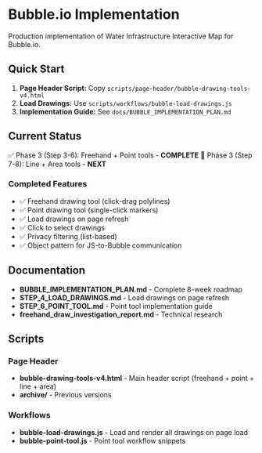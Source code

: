# Bubble.io Implementation

Production implementation of Water Infrastructure Interactive Map for Bubble.io.

## Quick Start

1. **Page Header Script:** Copy `scripts/page-header/bubble-drawing-tools-v4.html`
2. **Load Drawings:** Use `scripts/workflows/bubble-load-drawings.js`
3. **Implementation Guide:** See `docs/BUBBLE_IMPLEMENTATION_PLAN.md`

## Current Status

✅ Phase 3 (Step 3-6): Freehand + Point tools - **COMPLETE**
🚧 Phase 3 (Step 7-8): Line + Area tools - **NEXT**

### Completed Features
- ✅ Freehand drawing tool (click-drag polylines)
- ✅ Point drawing tool (single-click markers)
- ✅ Load drawings on page refresh
- ✅ Click to select drawings
- ✅ Privacy filtering (list-based)
- ✅ Object pattern for JS-to-Bubble communication

## Documentation

- **BUBBLE_IMPLEMENTATION_PLAN.md** - Complete 8-week roadmap
- **STEP_4_LOAD_DRAWINGS.md** - Load drawings on page refresh
- **STEP_6_POINT_TOOL.md** - Point tool implementation guide
- **freehand_draw_investigation_report.md** - Technical research

## Scripts

### Page Header
- **bubble-drawing-tools-v4.html** - Main header script (freehand + point + line + area)
- **archive/** - Previous versions

### Workflows
- **bubble-load-drawings.js** - Load and render all drawings on page load
- **bubble-point-tool.js** - Point tool workflow snippets
